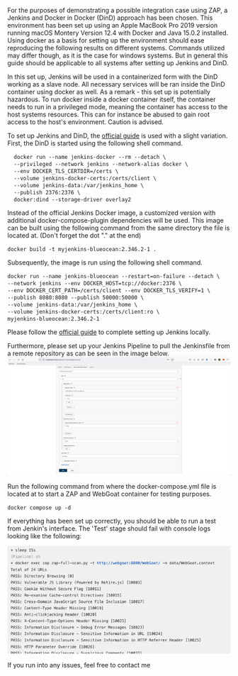 For the purposes of demonstrating a possible integration case using ZAP, a Jenkins and Docker in Docker (DinD) approach has been chosen. This environment has been set up using an Apple MacBook Pro 2019 version running macOS Montery Version 12.4 with Docker and Java 15.0.2 installed. Using docker as a basis for setting up the environment should ease reproducing the following results on different systems. Commands utilized may differ though, as it is the case for windows systems. But in general this guide should be applicable to all systems after setting up Jenkins and DinD.


In this set up, Jenkins will be used in a containerized form with the DinD working as a slave node. All necessary services will be ran inside the DinD container using docker as well. As a remark - this set up is potentially hazardous. To run docker inside a docker container itself, the container needs to run in a privileged mode, meaning the container has access to the host systems resources. This can for instance be abused to gain root access to the host's environment. Caution is advised.


To set up Jenkins and DinD, the [official guide](https://www.jenkins.io/doc/book/installing/docker/) is used with a slight variation. First, the DinD is started using the following shell command.
```
  docker run --name jenkins-docker --rm --detach \
  --privileged --network jenkins --network-alias docker \
  --env DOCKER_TLS_CERTDIR=/certs \
  --volume jenkins-docker-certs:/certs/client \
  --volume jenkins-data:/var/jenkins_home \
  --publish 2376:2376 \
  docker:dind --storage-driver overlay2
```

Instead of the official Jenkins Docker image, a customized version with additional docker-compose-plugin dependencies will be used. This image can be built using the following command from the same directory the file is located at. (Don't forget the dot "." at the end)
```
docker build -t myjenkins-blueocean:2.346.2-1 .
```

Subsequently, the image is run using the following shell command.
```
docker run --name jenkins-blueocean --restart=on-failure --detach \
--network jenkins --env DOCKER_HOST=tcp://docker:2376 \
--env DOCKER_CERT_PATH=/certs/client --env DOCKER_TLS_VERIFY=1 \
--publish 8080:8080 --publish 50000:50000 \
--volume jenkins-data:/var/jenkins_home \
--volume jenkins-docker-certs:/certs/client:ro \
myjenkins-blueocean:2.346.2-1
```

Please follow the [official guide](https://www.jenkins.io/doc/book/installing/docker/) to complete setting up Jenkins locally.

Furthermore, please set up your Jenkins Pipeline to pull the Jenkinsfile from a remote repository as can be seen in the image below.
![JenkinsConfExample!](/assets/JenkinsConfExample.png)

Run the following command from where the docker-compose.yml file is located at to start a ZAP and WebGoat container for testing purposes.
```
docker compose up -d
```

If everything has been set up correctly, you should be able to run a test from Jenkin's interface. The 'Test' stage should fail with console logs looking like the following:

![ZAPJenkinsOutput!](/assets/ZAPJenkinsOutput.png)

If you run into any issues, feel free to contact me
